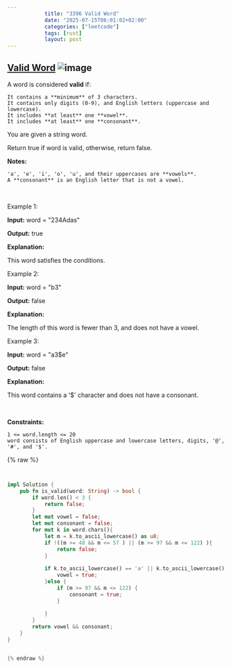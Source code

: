 ```yaml
---
            title: "3396 Valid Word"
            date: "2025-07-15T06:01:02+02:00"
            categories: ["leetcode"]
            tags: [rust]
            layout: post
---
```

            
## [Valid Word](https://leetcode.com/problems/valid-word) ![image](https://img.shields.io/badge/Difficulty-Easy-brightgreen)

A word is considered **valid** if:

	It contains a **minimum** of 3 characters.
	It contains only digits (0-9), and English letters (uppercase and lowercase).
	It includes **at least** one **vowel**.
	It includes **at least** one **consonant**.

You are given a string word.

Return true if word is valid, otherwise, return false.

**Notes:**

	'a', 'e', 'i', 'o', 'u', and their uppercases are **vowels**.
	A **consonant** is an English letter that is not a vowel.

 

Example 1:

**Input:** word = "234Adas"

**Output:** true

**Explanation:**

This word satisfies the conditions.

Example 2:

**Input:** word = "b3"

**Output:** false

**Explanation:**

The length of this word is fewer than 3, and does not have a vowel.

Example 3:

**Input:** word = "a3$e"

**Output:** false

**Explanation:**

This word contains a '$' character and does not have a consonant.

 

**Constraints:**

	1 <= word.length <= 20
	word consists of English uppercase and lowercase letters, digits, '@', '#', and '$'.

{% raw %}


````rust


impl Solution {
    pub fn is_valid(word: String) -> bool {
        if word.len() < 3 {
            return false;
        }
        let mut vowel = false;
        let mut consonant = false;
        for mut k in word.chars(){
            let m = k.to_ascii_lowercase() as u8;
            if !((m >= 48 && m <= 57 ) || (m >= 97 && m <= 122) ){
                return false;
            } 
            
            if k.to_ascii_lowercase() == 'a' || k.to_ascii_lowercase() == 'e' || k.to_ascii_lowercase() == 'i' || k.to_ascii_lowercase() == 'o' || k.to_ascii_lowercase() == 'u' {
                vowel = true;
            }else {
                if (m >= 97 && m <= 122) {
                    consonant = true;
                }
                
            }
        }
        return vowel && consonant;
    }
}


{% endraw %}
